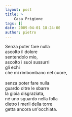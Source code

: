 ```yaml
---
layout: post
title: >
    Casa Prigione
tags: []
date: 2009-04-01 18:24:00
author: pietro
---
```

Senza poter fare nulla<br/>ascolto il dolore<br/>sentendolo mio,<br/>ascolto i suoi sussurri<br/>gli echi<br/>che mi rimbombano nel cuore,<br/><br/>senza poter fare nulla<br/>guardo oltre le sbarre<br/>la gioia disgraziata,<br/>né uno sguardo nella folla<br/>dietro i merli della torre<br/>getta ancora un'occhiata.
